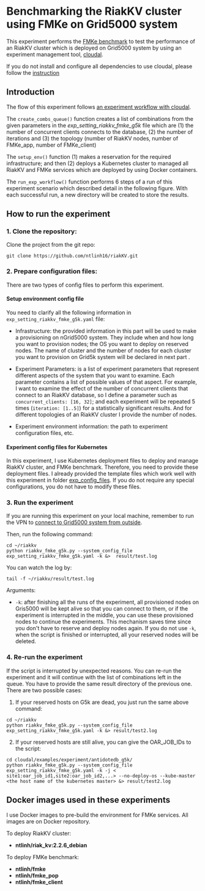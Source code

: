 # Benchmarking the RiakKV cluster using FMKe on Grid5000 system
This experiment performs the [FMKe benchmark](https://github.com/ntlinh16/FMKe) to test the performance of an RiakKV cluster which is deployed on Grid5000 system by using an experiment management tool, [cloudal](https://github.com/ntlinh16/cloudal/).

If you do not install and configure all dependencies to use cloudal, please follow the [instruction](https://github.com/ntlinh16/cloudal)

## Introduction

The flow of this experiment follows [an experiment workflow with cloudal](https://github.com/ntlinh16/cloudal/blob/master/docs/technical_detail.md#an-experiment-workflow-with-cloudal).

The `create_combs_queue()` function creates a list of combinations from the given parameters in the _exp_setting_riakkv_fmke_g5k_ file which are (1) the number of concurrent clients connects to the database, (2) the number of iterations and (3) the topology (number of RiakKV nodes, number of FMKe_app, number of FMKe_client)

The `setup_env()` function (1) makes a reservation for the required infrastructure; and then (2) deploys a Kubernetes cluster to managed all RiakKV and FMKe services which are deployed by using Docker containers.

The `run_exp_workflow()` function performs 6 steps of a run of this experiment scenario which described detail in the following figure. With each successful run, a new directory will be created to store the results.   

## How to run the experiment

### 1. Clone the repository:

Clone the project from the git repo:

```
git clone https://github.com/ntlinh16/riakKV.git
```
### 2. Prepare configuration files:
There are two types of config files to perform this experiment.

#### Setup environment config file
You need to clarify all the following information in `exp_setting_riakkv_fmke_g5k.yaml` file:

* Infrastructure: the provided information in this part will be used to make a provisioning on nGrid5000 system. They include when and how long you want to provision nodes; the OS you want to deploy on reserved nodes.  The name of cluster and the number of nodes for each cluster you want to provision on Grid5k system will be declared in next part .

* Experiment Parameters: is a list of experiment parameters that represent different aspects of the system that you want to examine. Each parameter contains a list of possible values of that aspect. For example, I want to examine the effect of the number of concurrent clients that connect to an RiakKV database, so I define a parameter such as `concurrent_clients: [16, 32]`; and each experiment will be repeated 5 times (`iteration: [1..5]`) for a statistically significant results. And for different topologies of an RiakKV cluster I provide the number of nodes.

* Experiment environment information: the path to experiment configuration files, etc.

#### Experiment config files for Kubernetes

In this experiment, I use Kubernetes deployment files to deploy and manage RiakKV cluster, and FMKe benchmark. Therefore, you need to provide these deployment files. I already provided the template files which work well with this experiment in folder [exp_config_files](https://github.com/ntlinh16/riakKV-eval/tree/main/exp_config_files). If you do not require any special configurations, you do not have to modify these files.

### 3. Run the experiment
If you are running this experiment on your local machine, remember to run the VPN to [connect to Grid5000 system from outside](https://github.com/ntlinh16/cloudal/blob/master/docs/g5k_k8s_setting.md).

Then, run the following command:

```
cd ~/riakkv
python riakkv_fmke_g5k.py --system_config_file exp_setting_riakkv_fmke_g5k.yaml -k &>  result/test.log
```

You can watch the log by:

```
tail -f ~/riakkv/result/test.log
```
Arguments:

* `-k`: after finishing all the runs of the experiment, all provisioned nodes on Gris5000 will be kept alive so that you can connect to them, or if the experiment is interrupted in the middle, you can use these provisioned nodes to continue the experiments. This mechanism saves time since you don't have to reserve and deploy nodes again. If you do not use `-k`, when the script is finished or interrupted, all your reserved nodes will be deleted.
### 4. Re-run the experiment
If the script is interrupted by unexpected reasons. You can re-run the experiment and it will continue with the list of combinations left in the queue. You have to provide the same result directory of the previous one. There are two possible cases:

1. If your reserved hosts on G5k are dead, you just run the same above command:
```
cd ~/riakkv
python riakkv_fmke_g5k.py --system_config_file exp_setting_riakkv_fmke_g5k.yaml -k &> result/test2.log
```

2. If your reserved hosts are still alive, you can give the OAR_JOB_IDs to the script:
```
cd cloudal/examples/experiment/antidotedb_g5k/
python riakkv_fmke_g5k.py --system_config_file exp_setting_riakkv_fmke_g5k.yaml -k -j < site1:oar_job_id1,site2:oar_job_id2,...> --no-deploy-os --kube-master <the host name of the kubernetes master> &> result/test2.log
```
## Docker images used in these experiments

I use Docker images to pre-build the environment for FMKe services. All images are on Docker repository.

To deploy RiakKV cluster:

* **ntlinh/riak_kv:2.2.6_debian**

To deploy FMKe benchmark:

* **ntlinh/fmke**
* **ntlinh/fmke_pop**
* **ntlinh/fmke_client**
